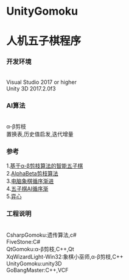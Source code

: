 # UnityGomoku

人机五子棋程序
===========================

### 开发环境
<br>Visual Studio 2017 or higher
<br>Unity 3D 2017.2.0f3

### AI算法
<br>α-β剪枝
<br>置换表,历史值启发,迭代增量

### 参考
1.[基于α-β剪枝算法的智能五子棋](http://blog.csdn.net/cjianwyr/article/details/54911444)<br /> 
2.[AlphaBeta剪枝算法](https://www.cnblogs.com/speeding/archive/2012/09/20/2694704.html)<br /> 
3.[电脑象棋循序渐进](http://www.xqbase.com/computer/stepbystep1.htm)<br /> 
4.[五子棋AI循序渐](http://www.cnblogs.com/zcsor/archive/2012/07/11/2586336.html)<br /> 
5.[弈心](http://www.aiexp.info/pages/yixin-cn.html)<br /> 


### 工程说明
<br>CsharpGomoku:遗传算法,c#
<br>FiveStone:C#
<br>QtGomoku:α-β剪枝,C++,Qt
<br>XqWizardLight-Win32:象棋小巫师,α-β剪枝,C++
<br>UnityGomoku:unity3D
<br>GoBangMaster:C++,VCF
